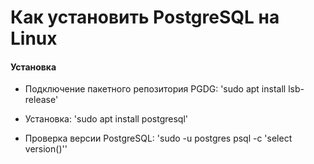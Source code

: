 # Как установить PostgreSQL на Linux

#### Установка

* Подключение пакетного репозитория PGDG:
'sudo apt install lsb-release'

* Установка:
'sudo apt install postgresql'

* Проверка версии PostgreSQL:
'sudo -u postgres psql -c \'select  version()\''
